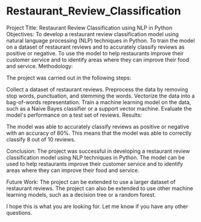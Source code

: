 # Restaurant_Review_Classification

Project Title: Restaurant Review Classification using NLP in Python
Objectives:
To develop a restaurant review classification model using natural language processing (NLP) techniques in Python. To train the model on a dataset of restaurant reviews and to accurately classify reviews as positive or negative. To use the model to help restaurants improve their customer service and to identify areas where they can improve their food and service. Methodology:

The project was carried out in the following steps:

Collect a dataset of restaurant reviews. Preprocess the data by removing stop words, punctuation, and stemming the words. Vectorize the data into a bag-of-words representation. Train a machine learning model on the data, such as a Naive Bayes classifier or a support vector machine. Evaluate the model's performance on a test set of reviews. Results:

The model was able to accurately classify reviews as positive or negative with an accuracy of 80%. This means that the model was able to correctly classify 8 out of 10 reviews.

Conclusion:
The project was successful in developing a restaurant review classification model using NLP techniques in Python. The model can be used to help restaurants improve their customer service and to identify areas where they can improve their food and service.

Future Work:
The project can be extended to use a larger dataset of restaurant reviews. The project can also be extended to use other machine learning models, such as a decision tree or a random forest.

I hope this is what you are looking for. Let me know if you have any other questions.

